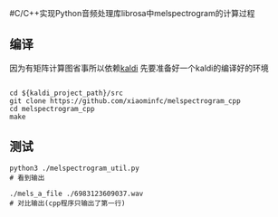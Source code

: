 #C/C++实现Python音频处理库librosa中melspectrogram的计算过程


## 编译

因为有矩阵计算图省事所以依赖[kaldi](https://github.com/kaldi-asr/kaldi)
先要准备好一个kaldi的编译好的环境

```

cd ${kaldi_project_path}/src
git clone https://github.com/xiaominfc/melspectrogram_cpp
cd melspectrogram_cpp
make

```

## 测试

```
python3 ./melspectrogram_util.py
# 看到输出

./mels_a_file ./6983123609037.wav
# 对比输出(cpp程序只输出了第一行)

```

